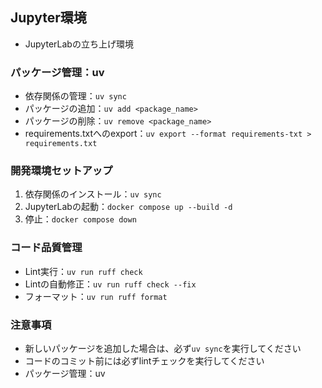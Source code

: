## Jupyter環境
- JupyterLabの立ち上げ環境

### パッケージ管理：uv
- 依存関係の管理：`uv sync`
- パッケージの追加：`uv add <package_name>`
- パッケージの削除：`uv remove <package_name>`
- requirements.txtへのexport：`uv export --format requirements-txt > requirements.txt`

### 開発環境セットアップ
1. 依存関係のインストール：`uv sync`
2. JupyterLabの起動：`docker compose up --build -d`
3. 停止：`docker compose down`

### コード品質管理
- Lint実行：`uv run ruff check`
- Lintの自動修正：`uv run ruff check --fix`
- フォーマット：`uv run ruff format`

### 注意事項
- 新しいパッケージを追加した場合は、必ず`uv sync`を実行してください
- コードのコミット前には必ずlintチェックを実行してください
- パッケージ管理：uv

